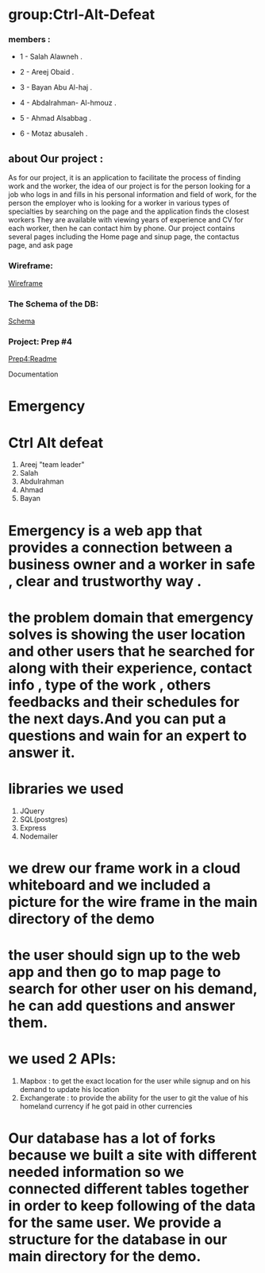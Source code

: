  # group:Ctrl-Alt-Defeat

### members  :
 * 1 -  Salah Alawneh .
 * 2 - Areej Obaid .

 * 3 - Bayan Abu Al-haj .

 * 4 - Abdalrahman- Al-hmouz .
 * 5 - Ahmad Alsabbag .
 * 6 - Motaz abusaleh .

## about Our project  : 
As for our project, it is an application to facilitate the process of finding work and the worker, the idea of ​​our project is for the person looking for a job who logs in and fills in his personal information and field of work, for the person the employer who is looking for a worker in various types of specialties by searching on the page and the application finds the closest workers They are available with viewing years of experience and CV for each worker, then he can contact him by phone.
Our project contains several pages including the Home page and sinup page, the contactus page, and ask page

### Wireframe:
[Wireframe](https://github.com/Ctrl-Alt-Defeat/Emergency/blob/main/wireframe%20with%20links.png)


### The Schema of the DB:
[Schema](https://github.com/Ctrl-Alt-Defeat/Emergency/blob/main/Emergency%20(1).pdf)

### Project: Prep #4

[Prep4:Readme](Prep4.md)


Documentation 
# Emergency 


# Ctrl Alt defeat 
1. Areej  "team leader"
2. Salah 
3. Abdulrahman 
4. Ahmad
5. Bayan 


# Emergency is a web app that provides a connection between a business owner and a worker in safe , clear and trustworthy way .


# the problem domain that emergency solves is showing the user location and other users that he searched for along with their experience, contact info , type of the work , others feedbacks and their schedules for the next days.And you can put a questions and wain for an expert to answer it. 

# libraries we used
1. JQuery 
2. SQL(postgres)
3. Express 
4. Nodemailer

# we drew our frame work in a cloud whiteboard and we included a picture for the wire frame in the main directory of the demo 

# the user should sign up to the web app and then go to map page to search for other user on his demand, he can add questions and answer them.

# we used 2 APIs:
1. Mapbox : to get the exact location for the user while signup and on his demand to update his location
2. Exchangerate : to provide the ability for the user to git the value of his homeland currency if he got paid in other currencies 

# Our database has a lot of forks because we built a site with different needed information so we connected different tables together in order to keep following of the data for the same user. We provide a structure for the database in our main directory for the demo.
